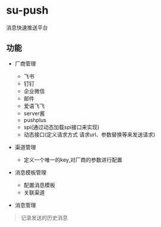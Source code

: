 # su-push
消息快速推送平台

##  功能
- 厂商管理
    - 飞书
    - 钉钉
    - 企业微信
    - 邮件
    - 爱语飞飞
    - server酱
    - pushplus
    - spi(通过动态加载spi接口来实现)
    - 动态接口(定义请求方式 请求url、参数替换等来发送请求)

- 渠道管理
  - 定义一个唯一的key,对厂商的参数进行配置

- 消息模板管理
  - 配置消息模板
  - 关联渠道

- 消息管理
> 记录发送的历史消息
